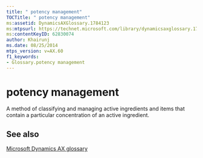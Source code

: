 ```yaml
---
title: " potency management"
TOCTitle: " potency management"
ms:assetid: DynamicsAXGlossary.1784123
ms:mtpsurl: https://technet.microsoft.com/library/dynamicsaxglossary.1784123(v=AX.60)
ms:contentKeyID: 62830074
author: Khairunj
ms.date: 08/25/2014
mtps_version: v=AX.60
f1_keywords:
- Glossary.potency management
---
```


# potency management

A method of classifying and managing active ingredients and items that contain a particular concentration of an active ingredient.

## See also

[Microsoft Dynamics AX glossary](glossary/microsoft-dynamics-ax-glossary.md)

  


